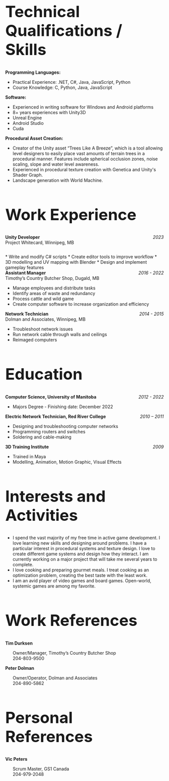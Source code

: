
<h1 style="font-size: 50px" style="color: #159957">Technical Qualifications / Skills</h1>

**Programming Languages:**

 *   Practical Experience: .NET, C#, Java, JavaScript, Python
 *   Course Knowledge: C, Python, Java, JavaScript

**Software:**

 *   Experienced in writing software for Windows and Android platforms
 *   8+ years experiences with Unity3D
 *   Unreal Engine
 *   Android Studio
 *   Cuda

**Procedural Asset Creation:**

 *   Creator of the Unity asset “Trees Like A Breeze”, which is a tool allowing level designers to easily place vast amounts of terrain trees in a procedural manner.  Features include spherical occlusion zones, noise scaling, slope and water level awareness.
 *   Experienced in procedural texture creation with Genetica and Unity's Shader Graph.
 *   Landscape generation with World Machine.

<h1 style="font-size: 50px" style="color: #159957">Work Experience</h1>

<div style="text-align: right;">
    <span style="float: left; font-weight: bold;">Unity Developer</span>
    <span style="font-style: italic;">2023<br></span>
    <span style="float: left;">Project Whitecard, Winnipeg, MB</span>
</div>
<p>​</p>
*   Write and modify C# scripts
*   Create editor tools to improve workflow
*   3D modelling and UV mapping with Blender
*   Design and implement gameplay features

<div style="text-align: right;">
    <span style="float: left; font-weight: bold;">Assistant Manager</span>
    <span style="font-style: italic;">2016 - 2022</span>
</div>
Timothy’s Country Butcher Shop, Dugald, MB

*   Manage employees and distribute tasks
*   Identify areas of waste and redundancy
*   Process cattle and wild game
*   Create computer software to increase organization and efficiency

<div style="text-align: right;">
    <span style="float: left; font-weight: bold;">Network Technician</span>
    <span style="font-style: italic;">2014 - 2015</span>
</div>
Dolman and Associates, Winnipeg, MB

*   Troubleshoot network issues 
*   Run network cable through walls and ceilings 
*   Reimaged computers

<h1 style="font-size: 50px" style="color: #159957">Education</h1>

<div style="text-align: right;">
    <span style="float: left; font-weight: bold;">Computer Science, University of Manitoba</span>
    <span style="font-style: italic;">2012 - 2022</span>
</div>

*   Majors Degree - Finishing date: December 2022

<div style="text-align: right;">
    <span style="float: left; font-weight: bold;">Electric Network Technician, Red River College</span>
    <span style="font-style: italic;">2010 – 2011</span>
</div>	

*   Designing and troubleshooting computer networks
*   Programming routers and switches
*   Soldering and cable-making

<div style="text-align: right;">
    <span style="float: left; font-weight: bold;">3D Training Institute</span>
    <span style="font-style: italic;">2009</span>
</div>	

*   Trained in Maya
*   Modelling, Animation, Motion Graphic, Visual Effects

<h1 style="font-size: 50px" style="color: #159957">Interests and Activities</h1>

*   I spend the vast majority of my free time in active game development.  I love learning new skills and designing around problems.  I have a particular interest in procedural systems and texture design.  I love to create different game systems and design how they interact.  I am currently working on a major project that will take me several years to complete.
*   I love cooking and preparing gourmet meals.  I treat cooking as an optimization problem, creating the best taste with the least work.
*   I am an avid player of video games and board games.  Open-world, systemic games are among my favorite.

<h1 style="font-size: 50px" style="color: #159957">Work References</h1>

**Tim Durksen**

&nbsp;&nbsp;&nbsp;&nbsp;&nbsp;&nbsp;Owner/Manager, Timothy’s Country Butcher Shop<br>
&nbsp;&nbsp;&nbsp;&nbsp;&nbsp;&nbsp;204-803-9500

**Peter Dolman**

&nbsp;&nbsp;&nbsp;&nbsp;&nbsp;&nbsp;Owner/Operator, Dolman and Associates<br>
&nbsp;&nbsp;&nbsp;&nbsp;&nbsp;&nbsp;204-890-5862

<h1 style="font-size: 50px" style="color: #159957">Personal References</h1>

**Vic Peters**

&nbsp;&nbsp;&nbsp;&nbsp;&nbsp;&nbsp;Scrum Master, GS1 Canada<br>
&nbsp;&nbsp;&nbsp;&nbsp;&nbsp;&nbsp;204-979-2048

